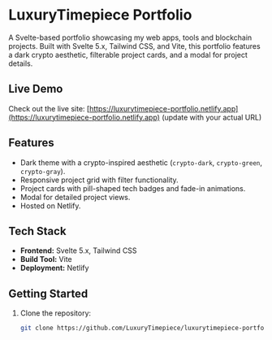 # LuxuryTimepiece Portfolio

A Svelte-based portfolio showcasing my web apps, tools and blockchain projects. Built with Svelte 5.x, Tailwind CSS, and Vite, this portfolio features a dark crypto aesthetic, filterable project cards, and a modal for project details.

## Live Demo
Check out the live site: [https://luxurytimepiece-portfolio.netlify.app](https://luxurytimepiece-portfolio.netlify.app) (update with your actual URL)

## Features
- Dark theme with a crypto-inspired aesthetic (`crypto-dark`, `crypto-green`, `crypto-gray`).
- Responsive project grid with filter functionality.
- Project cards with pill-shaped tech badges and fade-in animations.
- Modal for detailed project views.
- Hosted on Netlify.

## Tech Stack
- **Frontend:** Svelte 5.x, Tailwind CSS
- **Build Tool:** Vite
- **Deployment:** Netlify

## Getting Started
1. Clone the repository:
   ```bash
   git clone https://github.com/LuxuryTimepiece/luxurytimepiece-portfolio.git
